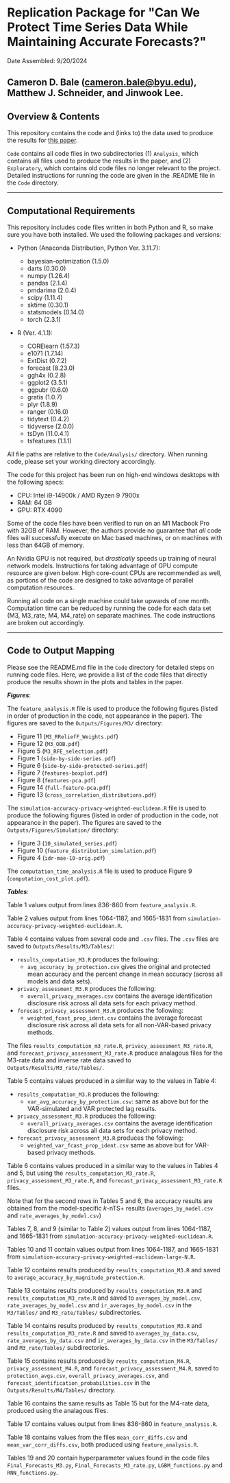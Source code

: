 # Replication Package for "Can We Protect Time Series Data While Maintaining Accurate Forecasts?"

Date Assembled: 9/20/2024

Cameron D. Bale (cameron.bale@byu.edu), Matthew J. Schneider, and Jinwook Lee.
---
Overview & Contents
---

This repository contains the code and (links to) the data used to produce the results for [this paper](https://www.researchgate.net/publication/372621568_Can_We_Protect_Time_Series_Data_While_Maintaining_Accurate_Forecasts).

`Code` contains all code files in two subdirectories (1) `Analysis`, which contains all files used to produce the results in the paper, and (2) `Exploratory`, which contains old code files no longer relevant to the project. Detailed instructions for running the code are given in the .README file in the `Code` directory.

---

## Computational Requirements

This repository includes code files written in both Python and R, so make sure you have both installed. We used the following packages and versions:

* Python (Anaconda Distribution, Python Ver. 3.11.7):
    - bayesian-optimization (1.5.0)
    - darts (0.30.0)
    - numpy (1.26.4)
    - pandas (2.1.4)
    - pmdarima (2.0.4)
    - scipy (1.11.4)
    - sktime (0.30.1)
    - statsmodels (0.14.0)
    - torch (2.3.1)

* R (Ver. 4.1.1): 
    - CORElearn (1.57.3)
    - e1071 (1.7.14)
    - ExtDist (0.7.2)
    - forecast (8.23.0)
    - ggh4x (0.2.8)
    - ggplot2 (3.5.1)
    - ggpubr (0.6.0)
    - gratis (1.0.7)
    - plyr (1.8.9)
    - ranger (0.16.0)
    - tidytext (0.4.2)
    - tidyverse (2.0.0)
    - tsDyn (11.0.4.1)
    - tsfeatures (1.1.1)

All file paths are relative to the `Code/Analysis/` directory. When running code, please set your working directory accordingly.

The code for this project has been run on high-end windows desktops with the following specs:

* CPU: Intel i9-14900k / AMD Ryzen 9 7900x
* RAM: 64 GB
* GPU: RTX 4090

Some of the code files have been verified to run on an M1 Macbook Pro with 32GB of RAM. However, the authors provide no guarantee that *all* code files will successfully execute on Mac based machines, or on machines with less than 64GB of memory. 

An Nvidia GPU is not required, but *drastically* speeds up training of neural network models. Instructions for taking advantage of GPU compute resource are given below. High core-count CPUs are recommended as well, as portions of the code are designed to take advantage of parallel computation resources.

Running all code on a single machine could take upwards of one month. Computation time can be reduced by running the code for each data set (M3, M3_rate, M4, M4_rate) on separate machines. The code instructions are broken out accordingly.

---

## Code to Output Mapping

Please see the README.md file in the `Code` directory for detailed steps on running code files. Here, we provide a list of the code files that directly produce the results shown in the plots and tables in the paper.

***Figures***:

The `feature_analysis.R` file is used to produce the following figures (listed in order of production in the code, not appearance in the paper). The figures are saved to the `Outputs/Figures/M3/` directory:

* Figure 11 (`M3_RReliefF_Weights.pdf`)
* Figure 12 (`M3_OOB.pdf`)
* Figure 5 (`M3_RFE_selection.pdf`)
* Figure 1 (`side-by-side-series.pdf`)
* Figure 6 (`side-by-side-protected-series.pdf`)
* Figure 7 (`features-boxplot.pdf`)
* Figure 8 (`features-pca.pdf`)
* Figure 14 (`full-feature-pca.pdf`)
* Figure 13 (`cross_correlation_distributions.pdf`)

The `simulation-accuracy-privacy-weighted-euclidean.R` file is used to produce the following figures (listed in order of production in the code, not appearance in the paper). The figures are saved to the `Outputs/Figures/Simulation/` directory:

* Figure 3 (`10_simulated_series.pdf`)
* Figure 10 (`feature_distribution_simulation.pdf`)
* Figure 4 (`idr-mae-10-orig.pdf`)

The `computation_time_analysis.R` file is used to produce Figure 9 (`computation_cost_plot.pdf`).

***Tables***:

Table 1 values output from lines 836-860 from `feature_analysis.R`.

Table 2 values output from lines 1064-1187, and 1665-1831 from `simulation-accuracy-privacy-weighted-euclidean.R`.

Table 4 contains values from several code and `.csv` files. The `.csv` files are saved to `Outputs/Results/M3/Tables/`: 

* `results_computation_M3.R` produces the following:
    - `avg_accuracy_by_protection.csv` gives the original and protected mean accuracy and the percent change in mean accuracy (across all models and data sets).
* `privacy_assessment_M3.R` produces the following:
    - `overall_privacy_averages.csv` contains the average identification disclosure risk across all data sets for each privacy method.
* `forecast_privacy_assessment_M3.R` produces the following:
    - `weighted_fcast_prop_ident.csv` contains the average forecast disclosure risk across all data sets for all non-VAR-based privacy methods.

The files `results_computation_m3_rate.R`, `privacy_assessment_M3_rate.R`, and `forecast_privacy_assessment_M3_rate.R` produce analagous files for the M3-rate data and inverse rate data saved to `Outputs/Results/M3_rate/Tables/`.

Table 5 contains values produced in a similar way to the values in Table 4:

* `results_computation_M3.R` produces the following:
    - `var_avg_accuracy_by_protection.csv`: same as above but for the VAR-simulated and VAR protected lag results.
* `privacy_assessment_M3.R` produces the following:
    - `overall_privacy_averages.csv` contains the average identification disclosure risk across all data sets for each privacy method.
* `forecast_privacy_assessment_M3.R` produces the following:
    - `weighted_var_fcast_prop_ident.csv` same as above but for VAR-based privacy methods.

Table 6 contains values produced in a similar way to the values in Tables 4 and 5, but using the `results_computation_M3_rate.R`, `privacy_assessment_M3_rate.R`, and `forecast_privacy_assessment_M3_rate.R` files.

Note that for the second rows in Tables 5 and 6, the accuracy results are obtained from the model-specific *k*-nTS+ results (`averages_by_model.csv` and `rate_averages_by_model.csv`)

Tables 7, 8, and 9 (similar to Table 2) values output from lines 1064-1187, and 1665-1831 from `simulation-accuracy-privacy-weighted-euclidean.R`.

Tables 10 and 11 contain values output from lines 1064-1187, and 1665-1831 from `simulation-accuracy-privacy-weighted-euclidean-large-N.R`.

Table 12 contains results produced by `results_computation_M3.R` and saved to `average_accuracy_by_magnitude_protection.R`.

Table 13 contains results produced by `results_computation_M3.R` and `results_computation_M3_rate.R` and saved to `averages_by_model.csv`, `rate_averages_by_model.csv` and `ir_averages_by_model.csv` in the `M3/Tables/` and `M3_rate/Tables/` subdirectories.

Table 14 contains results produced by `results_computation_M3.R` and `results_computation_M3_rate.R` and saved to `averages_by_data.csv`, `rate_averages_by_data.csv` and `ir_averages_by_data.csv` in the `M3/Tables/` and `M3_rate/Tables/` subdirectories.

Table 15 contains results produced by `results_computation_M4.R`, `privacy_assessment_M4.R`, and `forecast_privacy_assessment_M4.R`, saved to `protection_avgs.csv`, `overall_privacy_averages.csv`, and `forecast_identification_probabilities.csv` in the `Outputs/Results/M4/Tables/` directory.

Table 16 contains the same results as Table 15 but for the M4-rate data, produced using the analagous files.

Table 17 contains values output from lines 836-860 in `feature_analysis.R`.

Table 18 contains values from the files `mean_corr_diffs.csv` and `mean_var_corr_diffs.csv`, both produced using `feature_analysis.R`.

Tables 19 and 20 contain hyperparameter values found in the code files `Final_Forecasts_M3.py`, `Final_Forecasts_M3_rate.py`, `LGBM_functions.py` and `RNN_functions.py`.